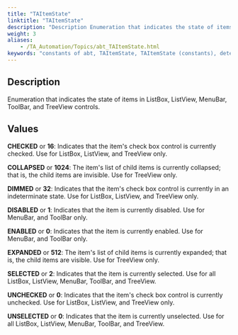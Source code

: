 ```yaml
--- 
title: "TAItemState"
linktitle: "TAItemState"
description: "Description Enumeration that indicates the state of items in ListBox , ListView , MenuBar , ToolBar , and TreeView controls. Values CHECKED or 16 : Indicates that the item's check box control is ..."
weight: 3
aliases: 
    - /TA_Automation/Topics/abt_TAItemState.html
keywords: "constants of abt, TAItemState, TAItemState (constants), determine state of controls, state of listbox or listview, state of menu or toolbar, state of treeview"
---
```


## Description

Enumeration that indicates the state of items in ListBox, ListView, MenuBar, ToolBar, and TreeView controls.

## Values

**CHECKED** or **16**: Indicates that the item's check box control is currently checked. Use for ListBox, ListView, and TreeView only.

**COLLAPSED** or **1024**: The item's list of child items is currently collapsed; that is, the child items are invisible. Use for TreeView only.

**DIMMED** or **32**: Indicates that the item's check box control is currently in an indeterminate state. Use for ListBox, ListView, and TreeView only.

**DISABLED** or **1**: Indicates that the item is currently disabled. Use for MenuBar, and ToolBar only.

**ENABLED** or **0**: Indicates that the item is currently enabled. Use for MenuBar, and ToolBar only.

**EXPANDED** or **512**: The item's list of child items is currently expanded; that is, the child items are visible. Use for TreeView only.

**SELECTED** or **2**: Indicates that the item is currently selected. Use for all ListBox, ListView, MenuBar, ToolBar, and TreeView.

**UNCHECKED** or **0**: Indicates that the item's check box control is currently unchecked. Use for ListBox, ListView, and TreeView only.

**UNSELECTED** or **0**: Indicates that the item is currently unselected. Use for all ListBox, ListView, MenuBar, ToolBar, and TreeView.




